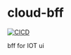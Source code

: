 # cloud-bff

[![CICD](https://github.com/IOT-echo-system/cloud-bff/actions/workflows/config.yml/badge.svg)](https://github.com/IOT-echo-system/cloud-bff/actions/workflows/config.yml)

bff for IOT ui
